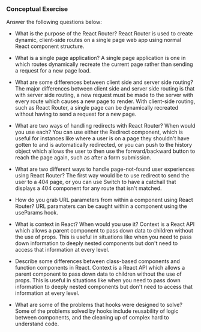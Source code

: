 ### Conceptual Exercise

Answer the following questions below:

- What is the purpose of the React Router?
  React Router is used to create dynamic, client-side routes on a single page web app using normal React component structure.

- What is a single page application?
  A single page application is one in which routes dynamically recreate the current page rather than sending a request for a new page load.

- What are some differences between client side and server side routing?
 The major differences between client side and server side routing is that with server side routing, a new request must be made to the server with every route which causes a new page to render. With client-side routing, such as React Router, a single page can be dynamically recreated without having to send a request for a new page.

- What are two ways of handling redirects with React Router? When would you use each?
  You can use either the Redirect component, which is useful for instances like where a user is on a page they shouldn't have gotten to and is automatically redirected, or you can push to the history object which allows the user to then use the forward/backward button to reach the page again, such as after a form submission.

- What are two different ways to handle page-not-found user experiences using React Router? 
  The first way would be to use redirect to send the user to a 404 page, or you can use Switch to have a catchall that displays a 404 component for any route that isn't matched.

- How do you grab URL parameters from within a component using React Router?
  URL paramaters can be caught within a component using the useParams hook.

- What is context in React? When would you use it?
  Context is a React API which allows a parent component to pass down data to children without the use of props. This is useful in situations like when you need to pass down information to deeply nested components but don't need to access that information at every level.

- Describe some differences between class-based components and function
  components in React.
  Context is a React API which allows a parent component to pass down data to children without the use of props. This is useful in situations like when you need to pass down information to deeply nested components but don't need to access that information at every level.

- What are some of the problems that hooks were designed to solve?
  Some of the problems solved by hooks include reusability of logic between components, and the cleaning up of complex hard to understand code.